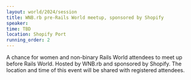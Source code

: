 ```yaml
---
layout: world/2024/session
title: WNB.rb pre-Rails World meetup, sponsored by Shopify
speaker:
time: TBD
location: Shopify Port
running_order: 2
---
```


A chance for women and non-binary Rails World attendees to meet up before Rails World. Hosted by WNB.rb and sponsored by Shopify. The location and time of this event will be shared with registered attendees. 
